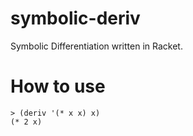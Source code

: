 # symbolic-deriv
Symbolic Differentiation written in Racket.

# How to use

``` racket
> (deriv '(* x x) x)
(* 2 x)
```
